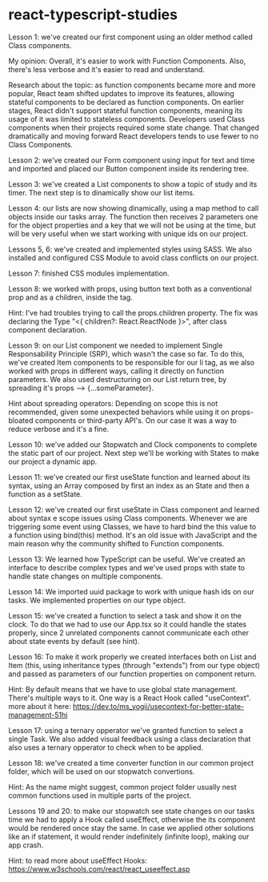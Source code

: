 # react-typescript-studies

Lesson 1: we've created our first component using an older method called Class components.

My opinion: Overall, it's easier to work with Function Components. Also, there's less verbose and it's easier to read and understand.

Research about the topic: as function components became more and more popular, React team shifted updates to improve its features, allowing stateful components to be declared as function components. On earlier stages, React didn't support stateful function components, meaning its usage of it was limited to stateless components. Developers used Class components when their projects required some state change. That changed dramatically and moving forward React developers tends to use fewer to no Class Components.

Lesson 2: we've created our Form component using input for text and time and imported and placed our Button component inside its rendering tree.

Lesson 3: we've created a List components to show a topic of study and its timer. The next step is to dinamically show our list items.

Lesson 4: our lists are now showing dinamically, using a map method to call objects inside our tasks array. The function then receives 2 parameters one for the object properties and a key that we will not be using at the time, but will be very useful when we start working with unique ids on our project.

Lessons 5, 6: we've created and implemented styles using SASS. We also installed and configured CSS Module to avoid class conflicts on our project.

Lesson 7: finished CSS modules implementation.

Lesson 8: we worked with props, using button text both as a conventional prop and as a children, inside the tag.

Hint: I've had troubles trying to call the props.children property. The fix was declaring the Type "<{ children?: React.ReactNode }>", after class component declaration.

Lesson 9: on our List component we needed to implement Single Responsability Principle (SRP), which wasn't the case so far. To do this, we've created Item components to be responsible for our li tag, as we also worked with props in different ways, calling it directly on function parameters. We also used destructuring on our List return tree, by spreading it's props --> {...someParameter}.

Hint about spreading operators: Depending on scope this is not recommended, given some unexpected behaviors while using it on props-bloated components or third-party API's. On our case it was a way to reduce verbose and it's a fine.

Lesson 10: we've added our Stopwatch and Clock components to complete the static part of our project. Next step we'll be working with States to make our project a dynamic app.

Lesson 11: we've created our first useState function and learned about its syntax, using an Array composed by first an index as an State and then a function as a setState.

Lesson 12: we've created our first useState in Class component and learned about syntax e scope issues using Class components. Whenever we are triggering some event using Classes, we have to hard bind the this value to a function using bind(this) method. It's an old issue with JavaScript and the main reason why the community shifted to Function components.

Lesson 13: We learned how TypeScript can be useful. We've created an interface to describe complex types and we've used props with state to handle state changes on multiple components.

Lesson 14: We imported uuid package to work with unique hash ids on our tasks. We implemented properties on our type object.

Lesson 15: we've created a function to select a task and show it on the clock. To do that we had to use our App.tsx so it could handle the states properly, since 2 unrelated components cannot communicate each other about state events by default (see hint).

Lesson 16: To make it work properly we created interfaces both on List and Item (this, using inheritance types (through "extends") from our type object) and passed as parameters of our function properties on component return.

Hint: By default means that we have to use global state management. There's multiple ways to it. One way is a React Hook called "useContext". more about it here: https://dev.to/ms_yogii/usecontext-for-better-state-management-51hi

Lesson 17: using a ternary opperator we've granted function to select a single Task. We also added visual feedback using a class declaration that also uses a ternary opperator to check when to be applied.

Lesson 18: we've created a time converter function in our common project folder, which will be used on our stopwatch convertions.

Hint: As the name might suggest, common project folder usually nest common functions used in multiple parts of the project.

Lessons 19 and 20: to make our stopwatch see state changes on our tasks time we had to apply a Hook called useEffect, otherwise the its component would be rendered once stay the same. In case we applied other solutions like an if statement, it would render indefinitely (infinite loop), making our app crash.

Hint: to read more about useEffect Hooks: https://www.w3schools.com/react/react_useeffect.asp
